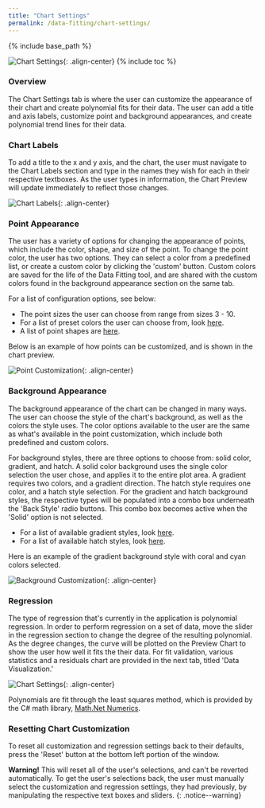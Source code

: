 ```yaml
---
title: "Chart Settings"
permalink: /data-fitting/chart-settings/
---
```

{% include base_path %}

![Chart Settings]({{base_path}}/images/portfolio/data-fitting/chart-settings-gui.png){: .align-center}
{% include toc %}

### Overview
The Chart Settings tab is where the user can customize the appearance of their chart and create polynomial fits for their data. The user can add a title and axis labels, customize point and background appearances, and create polynomial trend lines for their data.

### Chart Labels
To add a title to the x and y axis, and the chart, the user must navigate to the Chart Labels section and type in the names they wish for each in their respective textboxes. As the user types in information, the Chart Preview will update immediately to reflect those changes.

![Chart Labels]({{base_path}}/images/portfolio/data-fitting/chart-settings-with-labels.png){: .align-center}

### Point Appearance
The user has a variety of options for changing the appearance of points, which include the color, shape, and size of the point. To change the point color, the user has two options. They can select a color from a predefined list, or create a custom color by clicking the 'custom' button. Custom colors are saved for the life of the Data Fitting tool, and are shared with the custom colors found in the background appearance section on the same tab.

For a list of configuration options, see below:

* The point sizes the user can choose from range from sizes 3 - 10.
* For a list of preset colors the user can choose from, look [here](https://msdn.microsoft.com/en-us/library/system.drawing.color_properties(v=vs.110).aspx).
* A list of point shapes are [here](https://msdn.microsoft.com/en-us/library/system.web.ui.datavisualization.charting.markerstyle(v=vs.110).aspx). 

Below is an example of how points can be customized, and is shown in the chart preview.

![Point Customization]({{base_path}}/images/portfolio/data-fitting/chart-settings-with-point-customization.png){: .align-center}

### Background Appearance
The background appearance of the chart can be changed in many ways. The user can choose the style of the chart's background, as well as the colors the style uses. The color options available to the user are the same as what's available in the point customization, which include both predefined and custom colors. 

For background styles, there are three options to choose from: solid color, gradient, and hatch. A solid color background uses the single color selection the user chose, and applies it to the entire plot area. A gradient requires two colors, and a gradient direction. The hatch style requires one color, and a hatch style selection. For the gradient and hatch background styles, the respective types will be populated into a combo box underneath the 'Back Style' radio buttons. This combo box becomes active when the 'Solid' option is not selected.

* For a list of available gradient styles, look [here](https://msdn.microsoft.com/en-us/library/system.windows.forms.datavisualization.charting.gradientstyle(v=vs.110).aspx).
* For a list of available hatch styles, look [here](https://msdn.microsoft.com/en-us/library/system.windows.forms.datavisualization.charting.charthatchstyle(v=vs.110).aspx).

Here is an example of the gradient background style with coral and cyan colors selected.

![Background Customization]({{base_path}}/images/portfolio/data-fitting/chart-settings-with-background-customization.png){: .align-center}

### Regression
The type of regression that's currently in the application is polynomial regression. In order to perform regression on a set of data, move the slider in the regression section to change the degree of the resulting polynomial. As the degree changes, the curve will be plotted on the Preview Chart to show the user how well it fits the their data. For fit validation, various statistics and a residuals chart are provided in the next tab, titled 'Data Visualization.'

![Chart Settings]({{base_path}}/images/portfolio/data-fitting/chart-settings-regression.png){: .align-center}

Polynomials are fit through the least squares method, which is provided by the C# math library, [Math.Net Numerics](http://numerics.mathdotnet.com/).

### Resetting Chart Customization
To reset all customization and regression settings back to their defaults, press the 'Reset' button at the bottom left portion of the window.

**Warning!** This will reset all of the user's selections, and can't be reverted automatically. To get the user's selections back, the user must manually select the customization and regression settings, they had previously, by manipulating the respective text boxes and sliders.
{: .notice--warning}
